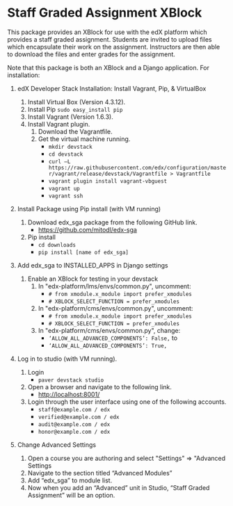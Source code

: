 Staff Graded Assignment XBlock
==============================

This package provides an XBlock for use with the edX platform which provides a staff graded assignment. Students are invited to upload files which encapsulate their work on the assignment. Instructors are then able to download the files and enter grades for the assignment.

Note that this package is both an XBlock and a Django application. For installation:

1. edX Developer Stack Installation: Install Vagrant, Pip, & VirtualBox
	1. Install Virtual Box (Version 4.3.12).
	2. Install Pip ```sudo easy_install pip```
	3. Install Vagrant (Version 1.6.3).
	4. Install Vagrant plugin.
		1. Download the Vagrantfile.
		2. Get the virtual machine running.
			- ```mkdir devstack```
			- ```cd devstack```
			- ```curl –L https://raw.githubusercontent.com/edx/configuration/master/vagrant/release/devstack/Vagrantfile > Vagrantfile```
			- ```vagrant plugin install vagrant-vbguest```
			- ```vagrant up```
			- ```vagrant ssh```

2. Install Package using Pip install (with VM running)
	1. Download edx_sga package from the following GitHub link.
		- https://github.com/mitodl/edx-sga
	2. Pip install
		- ```cd downloads```
		- ```pip install [name of edx_sga]```

3. Add edx_sga to INSTALLED_APPS in Django settings
 	1. Enable an XBlock for testing in your devstack
 		1. In "edx-platform/lms/envs/common.py", uncomment:
 			- ```# from xmodule.x_module import prefer_xmodules```
 			- ```# XBLOCK_SELECT_FUNCTION = prefer_xmodules```
 		2. In "edx-platform/cms/envs/common.py", uncomment:
 			- ```# from xmodule.x_module import prefer_xmodules```
 			- ```# XBLOCK_SELECT_FUNCTION = prefer_xmodules```
 		3. In "edx-platform/cms/envs/common.py", change:
 			- ```‘ALLOW_ALL_ADVANCED_COMPONENTS’: False,```
 			to
 			- ```‘ALLOW_ALL_ADVANCED_COMPONENTS’: True,```

4. Log in to studio (with VM running).
	1. Login
		- ```paver devstack studio```
	2. Open a browser and navigate to the following link.
		- [http://localhost:8001/](http://localhost:8001/)
	3. Login through the user interface using one of the following accounts.
		- ```staff@example.com / edx```
		- ```verified@example.com / edx```
		- ```audit@example.com / edx```
		- ```honor@example.com / edx```

5. Change Advanced Settings
	1. Open a course you are authoring and select "Settings" ⇒ "Advanced Settings
	2. Navigate to the section titled “Advanced Modules”
	3. Add “edx_sga” to module list.
	4. Now when you add an “Advanced” unit in Studio, “Staff Graded Assignment” will be an option.
